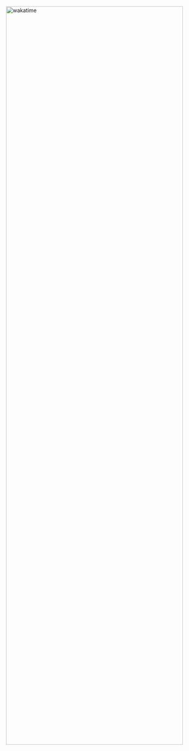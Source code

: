 <a href="https://wakatime.com/@e6e22af3-e952-4e5e-bc31-547c314437a2">
<img style="position: absolute; top: 76px; right: 0; border: 0" width="70%" alt="wakatime" 
src="https://wakatime.com/share/@e6e22af3-e952-4e5e-bc31-547c314437a2/c5729266-e55d-43b5-91e0-270e64c9fb85.svg"></a>
